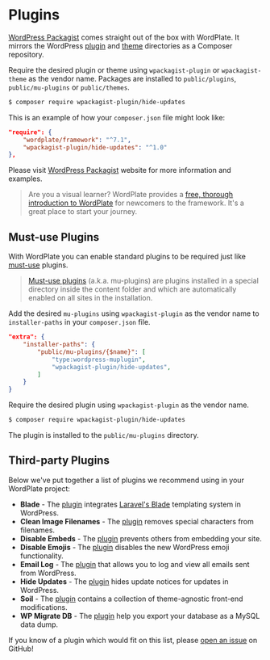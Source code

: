 # Plugins

[WordPress Packagist](https://wpackagist.org) comes straight out of the box with WordPlate. It mirrors the WordPress [plugin](https://plugins.svn.wordpress.org) and [theme](https://themes.svn.wordpress.org) directories as a Composer repository.

Require the desired plugin or theme using `wpackagist-plugin` or `wpackagist-theme` as the vendor name. Packages are installed to `public/plugins`, `public/mu-plugins` or `public/themes`.

```bash
$ composer require wpackagist-plugin/hide-updates
```

This is an example of how your `composer.json` file might look like:

```json
"require": {
    "wordplate/framework": "^7.1",
    "wpackagist-plugin/hide-updates": "^1.0"
},
```

Please visit [WordPress Packagist](https://wpackagist.org) website for more information and examples.

> Are you a visual learner? WordPlate provides a [free, thorough introduction to WordPlate](https://www.youtube.com/playlist?list=PLigSAMFNpkZiVpi0rSzoWhS4qa4JPq09O) for newcomers to the framework. It's a great place to start your journey.

## Must-use Plugins

With WordPlate you can enable standard plugins to be required just like [must-use](https://wordpress.org/support/article/must-use-plugins/) plugins.

> [Must-use plugins](https://wordpress.org/support/article/must-use-plugins/) (a.k.a. mu-plugins) are plugins installed in a special directory inside the content folder and which are automatically enabled on all sites in the installation.

Add the desired `mu-plugins` using `wpackagist-plugin` as the vendor name to `installer-paths` in your `composer.json` file.

```json
"extra": {
    "installer-paths": {
        "public/mu-plugins/{$name}": [
            "type:wordpress-muplugin",
            "wpackagist-plugin/hide-updates",
        ]
    }
}
```

Require the desired plugin using `wpackagist-plugin` as the vendor name.

```sh
$ composer require wpackagist-plugin/hide-updates
```

The plugin is installed to the `public/mu-plugins` directory.

## Third-party Plugins

Below we've put together a list of plugins we recommend using in your WordPlate project:

- **Blade** - The [plugin](https://github.com/fiskhandlarn/blade) integrates [Laravel's Blade](https://laravel.com/docs/5.8/blade) templating system in WordPress.
- **Clean Image Filenames** - The [plugin](https://wordpress.org/plugins/clean-image-filenames/) removes special characters from filenames.
- **Disable Embeds** - The [plugin](https://wordpress.org/plugins/disable-embeds/) prevents others from embedding your site.
- **Disable Emojis** - The [plugin](https://wordpress.org/plugins/disable-emojis/) disables the new WordPress emoji functionality.
- **Email Log** - The [plugin](https://wordpress.org/plugins/email-log/) that allows you to log and view all emails sent from WordPress.
- **Hide Updates** - The [plugin](https://wordpress.org/plugins/hide-updates/) hides update notices for updates in WordPress.
- **Soil** - The [plugin](https://roots.io/plugins/soil) contains a collection of theme-agnostic front-end modifications.
- **WP Migrate DB** - The [plugin](https://wordpress.org/plugins/wp-migrate-db/) help you export your database as a MySQL data dump.

If you know of a plugin which would fit on this list, please [open an issue](https://github.com/wordplate/wordplate.github.io) on GitHub!
